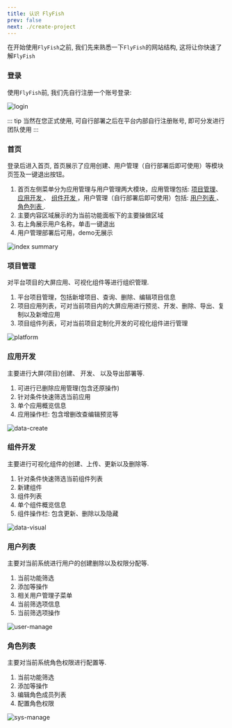 ```yaml
---
title: 认识 FlyFish
prev: false
next: ./create-project
---
```


在开始使用`FlyFish`之前, 我们先来熟悉一下`FlyFish`的网站结构, 这将让你快速了解`FlyFish`

### 登录

使用`FlyFish`前, 我们先自行注册一个账号登录:


![login](/images/flyfish/create-project/register.png)
<!-- ![login](https://i.loli.net/2021/10/04/M79GPrOLwpseFIT.png) -->

::: tip
当然在您正式使用, 可自行部署之后在平台内部自行注册账号, 即可分发进行团队使用
:::

### 首页

登录后进入首页, 首页展示了应用创建、用户管理（自行部署后即可使用）等模块页签及一键退出按钮。

1. 首页左侧菜单分为应用管理与用户管理两大模块，应用管理包括: [项目管理](#项目管理)、 [应用开发 <Badge text="核心"/>](#应用开发)、 [组件开发 <Badge text="核心"/>](#组件开发)，用户管理（自行部署后即可使用）包括: [用户列表 <Badge text="admin" type="warning"/>](#用户列表)、 [角色列表 <Badge text="admin"  type="warning"/>](#角色列表).
2. 主要内容区域展示的为当前功能面板下的主要操做区域
3. 右上角展示用户名称，单击一键退出
4. 用户管理部署后可用，demo无展示

![index summary](/images/flyfish/getting-started/index-summary.png)

### 项目管理

对平台项目的大屏应用、可视化组件等进行组织管理.

1. 平台项目管理，包括新增项目、查询、删除、编辑项目信息
2. 项目应用列表，可对当前项目内的大屏应用进行预览、开发、删除、导出、复制以及新增应用
3. 项目组件列表，可对当前项目定制化开发的可视化组件进行管理

![platform](/images/flyfish/getting-started/platform.png)

### 应用开发 <Badge text="核心"/>

主要进行大屏(项目)创建、 开发、 以及导出部署等.

1. 可进行已删除应用管理(包含还原操作)
2. 针对条件快速筛选当前应用
3. 单个应用概览信息
4. 应用操作栏: 包含增删改查编辑预览等

![data-create](/images/flyfish/getting-started/data-create.png)

### 组件开发 <Badge text="核心"/>

主要进行可视化组件的创建、上传、更新以及删除等.

1. 针对条件快速筛选当前组件列表
2. 新建组件
3. 组件列表
4. 单个组件概览信息
5. 组件操作栏: 包含更新、删除以及隐藏<Badge text="admin"  type="warning"/>

![data-visual](/images/flyfish/getting-started/data-visual.png)

### 用户列表<Badge text="admin" type="warning"/>

主要对当前系统进行用户的创建删除以及权限分配等.

1. 当前功能筛选
2. 添加等操作
3. 相关用户管理子菜单
4. 当前筛选项信息
5. 当前筛选项操作

![user-manage](/images/flyfish/getting-started/user-manage.png)

### 角色列表<Badge text="admin"  type="warning"/>

主要对当前系统角色权限进行配置等.

1. 当前功能筛选
2. 添加等操作
3. 编辑角色成员列表
4. 配置角色权限

![sys-manage](/images/flyfish/getting-started/sys-manage.png)
